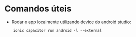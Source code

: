 # Comandos úteis

* Rodar o app localmente utilizando device do android studio: <br >
```shell 
    ionic capacitor run android -l --external 
```